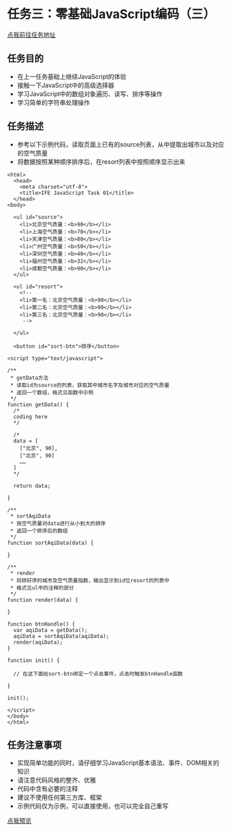 # 任务三：零基础JavaScript编码（三）
[点我前往任务地址](http://ife.baidu.com/course/detail/id/98)
## 任务目的
+	在上一任务基础上继续JavaScript的体验
+	接触一下JavaScript中的高级选择器
+	学习JavaScript中的数组对象遍历、读写、排序等操作
+	学习简单的字符串处理操作

## 任务描述
+	参考以下示例代码，读取页面上已有的source列表，从中提取出城市以及对应的空气质量
+	将数据按照某种顺序排序后，在resort列表中按照顺序显示出来
	
	
<!DOCTYPE html>
	
	<html>
	  <head>
	    <meta charset="utf-8">
	    <title>IFE JavaScript Task 01</title>
	  </head>
	<body>
	
	  <ul id="source">
	    <li>北京空气质量：<b>90</b></li>
	    <li>上海空气质量：<b>70</b></li>
	    <li>天津空气质量：<b>80</b></li>
	    <li>广州空气质量：<b>50</b></li>
	    <li>深圳空气质量：<b>40</b></li>
	    <li>福州空气质量：<b>32</b></li>
	    <li>成都空气质量：<b>90</b></li>
	  </ul>
	
	  <ul id="resort">
	    <!-- 
	    <li>第一名：北京空气质量：<b>90</b></li>
	    <li>第二名：北京空气质量：<b>90</b></li>
	    <li>第三名：北京空气质量：<b>90</b></li>
	     -->
	
	  </ul>
	
	  <button id="sort-btn">排序</button>
	
	<script type="text/javascript">
	
	/**
	 * getData方法
	 * 读取id为source的列表，获取其中城市名字及城市对应的空气质量
	 * 返回一个数组，格式见函数中示例
	 */
	function getData() {
	  /*
	  coding here
	  */
	
	  /*
	  data = [
	    ["北京", 90],
	    ["北京", 90]
	    ……
	  ]
	  */
	
	  return data;
	
	}
	
	/**
	 * sortAqiData
	 * 按空气质量对data进行从小到大的排序
	 * 返回一个排序后的数组
	 */
	function sortAqiData(data) {
	
	}
	
	/**
	 * render
	 * 将排好序的城市及空气质量指数，输出显示到id位resort的列表中
	 * 格式见ul中的注释的部分
	 */
	function render(data) {
	
	}
	
	function btnHandle() {
	  var aqiData = getData();
	  aqiData = sortAqiData(aqiData);
	  render(aqiData);
	}
	
	function init() {
	
	  // 在这下面给sort-btn绑定一个点击事件，点击时触发btnHandle函数
	
	}
	
	init();
	
	</script>
	</body>
	</html>

## 任务注意事项
+	实现简单功能的同时，请仔细学习JavaScript基本语法、事件、DOM相关的知识
+	请注意代码风格的整齐、优雅
+	代码中含有必要的注释
+	建议不使用任何第三方库、框架
+	示例代码仅为示例，可以直接使用，也可以完全自己重写

[点我预览](http://htmlpreview.github.io/?https://github.com/RAAMENN/ife2017/blob/master/javascript/%E4%BB%BB%E5%8A%A1%E4%B8%89/%E4%BB%BB%E5%8A%A1%E4%B8%89.html)